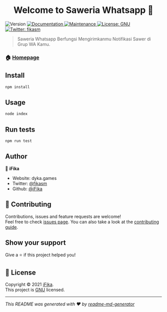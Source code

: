 <h1 align="center">Welcome to Saweria Whatsapp 👋</h1>
<p>
  <img alt="Version" src="https://img.shields.io/badge/version-1.2.5-blue.svg?cacheSeconds=2592000" />
  <a href="https://github.com/iFika/saweria-wa#readme" target="_blank">
    <img alt="Documentation" src="https://img.shields.io/badge/documentation-yes-brightgreen.svg" />
  </a>
  <a href="https://github.com/iFika/saweria-wa/graphs/commit-activity" target="_blank">
    <img alt="Maintenance" src="https://img.shields.io/badge/Maintained%3F-yes-green.svg" />
  </a>
  <a href="https://github.com/iFika/saweria-wa/blob/master/LICENSE" target="_blank">
    <img alt="License: GNU" src="https://img.shields.io/github/license/iFika/Saweria Whatsapp" />
  </a>
  <a href="https://twitter.com/fikasm" target="_blank">
    <img alt="Twitter: fikasm" src="https://img.shields.io/twitter/follow/fikasm.svg?style=social" />
  </a>
</p>

> Saweria Whatsapp Berfungsi Mengirimkanmu Notifikasi Sawer di Grup WA Kamu.

### 🏠 [Homepage](https://github.com/iFika/saweria-wa#readme)

## Install

```sh
npm install
```

## Usage

```sh
node index
```

## Run tests

```sh
npm run test
```

## Author

👤 **iFika**

* Website: dyka.games
* Twitter: [@fikasm](https://twitter.com/fikasm)
* Github: [@iFika](https://github.com/iFika)

## 🤝 Contributing

Contributions, issues and feature requests are welcome!<br />Feel free to check [issues page](https://github.com/iFika/saweria-wa/issues). You can also take a look at the [contributing guide](https://github.com/iFika/saweria-wa/blob/master/CONTRIBUTING.md).

## Show your support

Give a ⭐️ if this project helped you!

## 📝 License

Copyright © 2021 [iFika](https://github.com/iFika).<br />
This project is [GNU](https://github.com/iFika/saweria-wa/blob/master/LICENSE) licensed.

***
_This README was generated with ❤️ by [readme-md-generator](https://github.com/kefranabg/readme-md-generator)_

